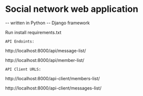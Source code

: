 <h1>Social network web application</h1>
-- written in Python
-- Django framework

Run install requirements.txt


    API Endoints:
<p> http://localhost:8000/api/message-list/
<p> http://localhost:8000/api/member-list/
      
    API Client URLS:
<p> http://localhost:8000/api-client/members-list/
<p> http://localhost:8000/api-client/messages-list/
